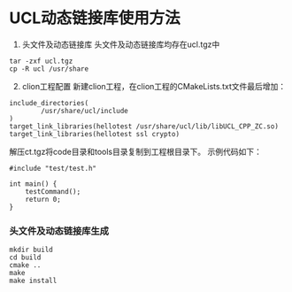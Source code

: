 # UCL动态链接库使用方法
1. 头文件及动态链接库
头文件及动态链接库均存在ucl.tgz中
```
tar -zxf ucl.tgz 
cp -R ucl /usr/share
```
2. clion工程配置
新建clion工程，在clion工程的CMakeLists.txt文件最后增加：
```
include_directories(
        /usr/share/ucl/include
)
target_link_libraries(hellotest /usr/share/ucl/lib/libUCL_CPP_ZC.so)
target_link_libraries(hellotest ssl crypto)
```
解压ct.tgz将code目录和tools目录复制到工程根目录下。
示例代码如下：
```
#include "test/test.h"

int main() {
    testCommand();
    return 0;
}
```

### 头文件及动态链接库生成
```
mkdir build
cd build
cmake ..
make 
make install
```